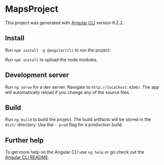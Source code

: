 # MapsProject

This project was generated with [Angular CLI](https://github.com/angular/angular-cli) version 6.2.2.

## Install 

Run `npm install -g @angular/cli` to run the project.

Run `npm install` to upload the node modules.

## Development server

Run `ng serve` for a dev server. Navigate to `http://localhost:4200/`. The app will automatically reload if you change any of the source files.

## Build

Run `ng build` to build the project. The build artifacts will be stored in the `dist/` directory. Use the `--prod` flag for a production build.

## Further help

To get more help on the Angular CLI use `ng help` or go check out the [Angular CLI README](https://github.com/angular/angular-cli/blob/master/README.md).
